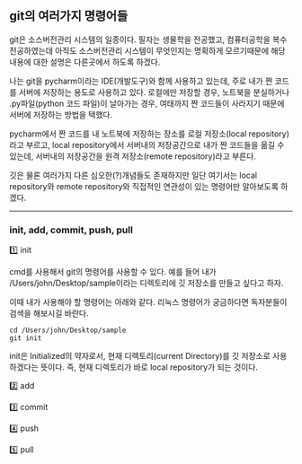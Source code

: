 ## git의 여러가지 명령어들

git은 소스버전관리 시스템의 일종이다. 필자는 생물학을 전공했고, 컴퓨터공학을 복수전공하였는데 아직도 소스버전관리 시스템이 무엇인지는 명확하게 모르기때문에 해당 내용에 대한 설명은 다른곳에서 하도록 하겠다.

나는 git을 pycharm이라는 IDE(개발도구)와 함께 사용하고 있는데, 주로 내가 짠 코드를 서버에 저장하는 용도로 사용하고 있다. 로컬에만 저장할 경우, 노트북을 분실하거나 .py파일(python 코드 파일)이 날아가는 경우, 여태까지 짠 코드들이 사라지기 때문에 서버에 저장하는 방법을 택했다.

pycharm에서 짠 코드를 내 노트북에 저장하는 장소를 로컬 저장소(local repository)라고 부르고, local repository에서 서버내의 저장공간으로 내가 짠 코드들을 옮길 수 있는데, 서버내의 저장공간을 원격 저장소(remote repository)라고 부른다.

깃은 물론 여러가지 다른 심오한(?)개념들도 존재하지만 일단 여기서는 local repository와 remote repository와 직접적인 연관성이 있는 명령어만 알아보도록 하겠다.

---

### init, add, commit, push, pull

1️⃣ init 

cmd를 사용해서 git의 명령어를 사용할 수 있다. 예를 들어 내가 /Users/john/Desktop/sample이라는 디렉토리에 깃 저장소를 만들고 싶다고 하자.

이때 내가 사용해야 할 명령어는 아래와 같다. 리눅스 명령어가 궁금하다면 독자분들이 검색을 해보시길 바란다.

~~~linux
cd /Users/john/Desktop/sample
git init
~~~

init은 Initialized의 약자로서, 현재 디렉토리(current Directory)를 깃 저장소로 사용하겠다는 뜻이다. 즉, 현재 디렉토리가 바로 local repository가 되는 것이다.

2️⃣ add

3️⃣ commit

4️⃣ push

5️⃣ pull 








